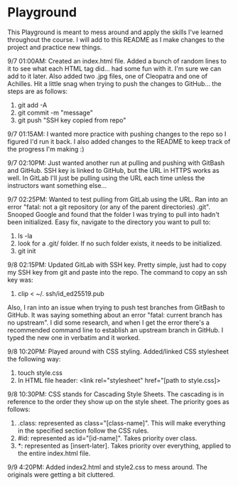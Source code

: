# Playground
This Playground is meant to mess around and apply the skills I've learned throughout the course. I will add to this README as I make changes to the project and practice new things.  

9/7 01:00AM:  Created an index.html file.  Added a bunch of random lines to it to see what each HTML tag did...  had some fun with it.  I'm sure we can add to it later.  Also added two .jpg files, one of Cleopatra and one of Achilles.  Hit a little snag when trying to push the changes to GitHub...  the steps are as follows:
1. git add -A
2. git commit -m "message"
3. git push "SSH key copied from repo"

9/7 01:15AM:  I wanted more practice with pushing changes to the repo so I figured I'd run it back.  I also added changes to the README to keep track of the progress I'm making :)

9/7 02:10PM:  Just wanted another run at pulling and pushing with GitBash and GitHub.  SSH key is linked to GitHub, but the URL in HTTPS works as well.  In GitLab I'll just be pulling using the URL each time unless the instructors want something else...

9/7 02:25PM:  Wanted to test pulling from GitLab using the URL.  Ran into an error "fatal: not a git repository (or any of the parent directories) .git".  Snooped Google and found that the folder I was trying to pull into hadn't been initialized.  Easy fix, navigate to the directory you want to pull to:
1. ls -la
2. look for a .git/ folder.  If no such folder exists, it needs to be initialized.
3. git init

9/8 02:15PM:  Updated GitLab with SSH key.  Pretty simple, just had to copy my SSH key from git and paste into the repo.  The command to copy an ssh key was:
1. clip < ~/. ssh/id_ed25519.pub

Also, I ran into an issue when trying to push test branches from GitBash to GitHub.  It was saying something about an error "fatal: current branch has no upstream".  I did some research, and when I get the error there's a recommended command line to establish an upstream branch in GitHub.  I typed the new one in verbatim and it worked.

9/8 10:20PM:  Played around with CSS styling.  Added/linked CSS stylesheet the following way:
1. touch style.css
2. In HTML file header:  <link rel="stylesheet" href="[path to style.css]>

9/8 10:30PM:  CSS stands for Cascading Style Sheets.  The cascading is in reference to the order they show up on the style sheet.  The priority goes as follows:
1. .class:  represented as class="[class-name]".  This will make everything in the specified section follow the CSS rules.
2. #id:  represented as id="[id-name]".  Takes priority over class.
3. *:  represented as [insert-later].  Takes priority over everything, applied to the entire index.html file.

9/9 4:20PM:  Added index2.html and style2.css to mess around.  The originals were getting a bit cluttered.  